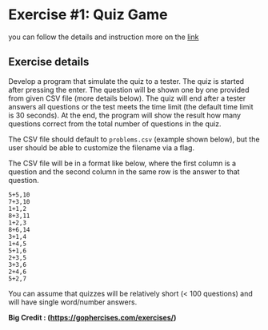 # Exercise #1: Quiz Game

you can follow the details and instruction more on the [link](https://gophercises.com/exercises/quiz) 

## Exercise details

Develop a program that simulate the quiz to a tester. The quiz is started after pressing the enter. The question will be shown one by one provided from given CSV file (more details below). The quiz will end after a tester answers all questions or the test meets the time limit (the default time limit is 30 seconds). At the end, the program will show the result how many questions correct from the total number of questions in the quiz.

The CSV file should default to `problems.csv` (example shown below), but the user should be able to customize the filename via a flag.

The CSV file will be in a format like below, where the first column is a question and the second column in the same row is the answer to that question.

```
5+5,10
7+3,10
1+1,2
8+3,11
1+2,3
8+6,14
3+1,4
1+4,5
5+1,6
2+3,5
3+3,6
2+4,6
5+2,7
```

You can assume that quizzes will be relatively short (< 100 questions) and will have single word/number answers.

**Big Credit : (https://gophercises.com/exercises/)**
